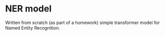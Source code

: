 # NER model

Written from scratch (as part of a homework) simple transformer model for Named Entity Recognition.
